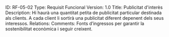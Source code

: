 ID:  RF-05-02
Type: Requisit Funcional
Version: 1.0
Title: Publicitat d'interès
Description: Hi haurà una quantitat petita de publicitat particular destinada als clients. A cada client li sortirà una publicitat diferent depenent dels seus interessos.
Relations: 
Comments: Fonts d’ingressos per garantir la sostenibilitat econòmica i seguir creixent.
